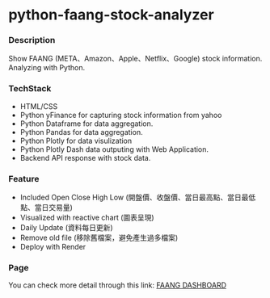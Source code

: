 # python-faang-stock-analyzer

### Description
Show FAANG (META、Amazon、Apple、Netflix、Google) stock information. Analyzing with Python.

### TechStack
- HTML/CSS
- Python yFinance for capturing stock information from yahoo
- Python Dataframe for data aggregation.
- Python Pandas for data aggregation.
- Python Plotly for data visulization
- Python Plotly Dash data outputing with Web Application.
- Backend API response with stock data.
### Feature
- Included Open Close High Low (開盤價、收盤價、當日最高點、當日最低點、當日交易量)
- Visualized with reactive chart (圖表呈現)
- Daily Update (資料每日更新)
- Remove old file (移除舊檔案，避免產生過多檔案)
- Deploy with Render

### Page
You can check more detail through this link: 
[FAANG DASHBOARD](https://python-faang-stock-analyzer.onrender.com/]) 
